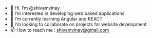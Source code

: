 - 👋 Hi, I’m @shivamvinay
- 👀 I’m interested in developing web based applications.
- 🌱 I’m currently learning Angular and REACT
- 💞️ I’m looking to collaborate on projects for website development
- 📫 How to reach me : shivamvinay@gmail.com

<!---
shivamvinay/shivamvinay is a ✨ special ✨ repository because its `README.md` (this file) appears on your GitHub profile.
You can click the Preview link to take a look at your changes.
--->
